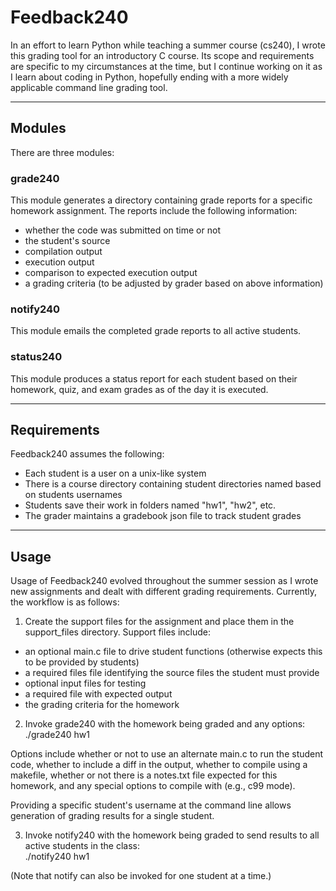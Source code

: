 # Feedback240

In an effort to learn Python while teaching a summer course (cs240), I wrote this grading tool for an introductory C course. Its scope and requirements are specific to my circumstances at the time, but I continue working on it as I learn about coding in Python, hopefully ending with a more widely applicable command line grading tool.

---

## Modules

There are three modules:  
### grade240  
 This module generates a directory containing grade reports for a specific homework assignment. The reports include the following information:  
* whether the code was submitted on time or not
* the student's source
* compilation output
* execution output
* comparison to expected execution output
* a grading criteria (to be adjusted by grader based on above information)

### notify240  
 This module emails the completed grade reports to all active students.

### status240  
 This module produces a status report for each student based on their homework, quiz, and exam grades as of the day it is executed.

---

## Requirements

Feedback240 assumes the following:

* Each student is a user on a unix-like system
* There is a course directory containing student directories named based on
students usernames
* Students save their work in folders named "hw1", "hw2", etc.
* The grader maintains a gradebook json file to track student grades

---

## Usage

Usage of Feedback240 evolved throughout the summer session as I wrote new assignments and dealt with different grading requirements. Currently, the workflow is as follows:

1. Create the support files for the assignment and place them in the support_files directory. Support files include:
 * an optional main.c file to drive student functions (otherwise expects this to be provided by students)
 * a required files file identifying the source files the student must provide
 * optional input files for testing
 * a required file with expected output
 * the grading criteria for the homework

2. Invoke grade240 with the homework being graded and any options:  
 ./grade240 hw1

 Options include whether or not to use an alternate main.c to run the student code, whether to include a diff in the output, whether to compile using a makefile, whether or not there is a notes.txt file expected for this homework, and any special options to compile with (e.g., c99 mode).

 Providing a specific student's username at the command line allows generation of grading results for a single student.

3. Invoke notify240 with the homework being graded to send results to all active students in the class:  
 ./notify240 hw1

 (Note that notify can also be invoked for one student at a time.)
